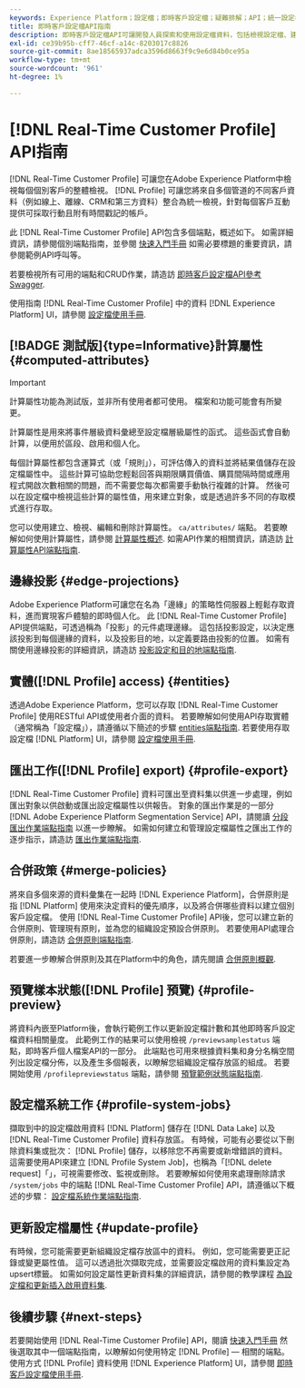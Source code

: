 ```yaml
---
keywords: Experience Platform；設定檔；即時客戶設定檔；疑難排解；API；統一設定檔；統一設定檔；統一；設定檔；rtcp；啟用設定檔；啟用設定檔
title: 即時客戶設定檔API指南
description: 即時客戶設定檔API可讓開發人員探索和使用設定檔資料，包括檢視設定檔、建立和更新合併原則、匯出或範例設定檔資料，以及刪除不再需要或錯誤新增的設定檔資料。 請遵循本指南以了解如何使用 API 執行關鍵作業。
exl-id: ce39b95b-cff7-46cf-a14c-8203017c8826
source-git-commit: 8ae18565937adca3596d8663f9c9e6d84b0ce95a
workflow-type: tm+mt
source-wordcount: '961'
ht-degree: 1%

---
```


# [!DNL Real-Time Customer Profile] API指南

[!DNL Real-Time Customer Profile] 可讓您在Adobe Experience Platform中檢視每個個別客戶的整體檢視。 [!DNL Profile] 可讓您將來自多個管道的不同客戶資料（例如線上、離線、CRM和第三方資料）整合為統一檢視，針對每個客戶互動提供可採取行動且附有時間戳記的帳戶。

此 [!DNL Real-Time Customer Profile] API包含多個端點，概述如下。 如需詳細資訊，請參閱個別端點指南，並參閱 [快速入門手冊](getting-started.md) 如需必要標題的重要資訊，請參閱範例API呼叫等。

若要檢視所有可用的端點和CRUD作業，請造訪 [即時客戶設定檔API參考Swagger](https://www.adobe.com/go/profile-apis-en).

使用指南 [!DNL Real-Time Customer Profile] 中的資料 [!DNL Experience Platform] UI，請參閱 [設定檔使用手冊](../ui/user-guide.md).

## [!BADGE 測試版]{type=Informative}計算屬性 {#computed-attributes}

>[!IMPORTANT]
>
計算屬性功能為測試版，並非所有使用者都可使用。 檔案和功能可能會有所變更。

計算屬性是用來將事件層級資料彙總至設定檔層級屬性的函式。 這些函式會自動計算，以便用於區段、啟用和個人化。

每個計算屬性都包含運算式（或「規則」），可評估傳入的資料並將結果值儲存在設定檔屬性中。 這些計算可協助您輕鬆回答與期限購買價值、購買間隔時間或應用程式開啟次數相關的問題，而不需要您每次都需要手動執行複雜的計算。 然後可以在設定檔中檢視這些計算的屬性值，用來建立對象，或是透過許多不同的存取模式進行存取。

您可以使用建立、檢視、編輯和刪除計算屬性。 `ca/attributes/` 端點。 若要瞭解如何使用計算屬性，請參閱 [計算屬性概述](../computed-attributes/overview.md). 如需API作業的相關資訊，請造訪 [計算屬性API端點指南](../computed-attributes/api.md).

## 邊緣投影 {#edge-projections}

Adobe Experience Platform可讓您在名為「邊緣」的策略性伺服器上輕鬆存取資料，進而實現客戶體驗的即時個人化。 此 [!DNL Real-Time Customer Profile] API提供端點，可透過稱為「投影」的元件處理邊緣。 這包括投影設定，以決定應該投影到每個邊緣的資料，以及投影目的地，以定義要路由投影的位置。 如需有關使用邊緣投影的詳細資訊，請造訪 [投影設定和目的地端點指南](edge-projections.md).

## 實體([!DNL Profile] access) {#entities}

透過Adobe Experience Platform，您可以存取 [!DNL Real-Time Customer Profile] 使用RESTful API或使用者介面的資料。 若要瞭解如何使用API存取實體（通常稱為「設定檔」），請遵循以下簡述的步驟 [entities端點指南](entities.md). 若要使用存取設定檔 [!DNL Platform] UI，請參閱 [設定檔使用手冊](../ui/user-guide.md).

## 匯出工作([!DNL Profile] export) {#profile-export}

[!DNL Real-Time Customer Profile] 資料可匯出至資料集以供進一步處理，例如匯出對象以供啟動或匯出設定檔屬性以供報告。 對象的匯出作業是的一部分 [!DNL Adobe Experience Platform Segmentation Service] API，請閱讀 [分段匯出作業端點指南](../../profile/api/export-jobs.md) 以進一步瞭解。 如需如何建立和管理設定檔屬性之匯出工作的逐步指示，請造訪 [匯出作業端點指南](export-jobs.md).

## 合併政策 {#merge-policies}

將來自多個來源的資料彙集在一起時 [!DNL Experience Platform]，合併原則是指 [!DNL Platform] 使用來決定資料的優先順序，以及將合併哪些資料以建立個別客戶設定檔。 使用 [!DNL Real-Time Customer Profile] API後，您可以建立新的合併原則、管理現有原則，並為您的組織設定預設合併原則。 若要使用API處理合併原則，請造訪 [合併原則端點指南](merge-policies.md).

若要進一步瞭解合併原則及其在Platform中的角色，請先閱讀 [合併原則概觀](../merge-policies/overview.md).

## 預覽樣本狀態([!DNL Profile] 預覽) {#profile-preview}

將資料內嵌至Platform後，會執行範例工作以更新設定檔計數和其他即時客戶設定檔資料相關量度。 此範例工作的結果可以使用檢視 `/previewsamplestatus` 端點，即時客戶個人檔案API的一部分。 此端點也可用來根據資料集和身分名稱空間列出設定檔分佈，以及產生多個報表，以瞭解您組織設定檔存放區的組成。  若要開始使用 `/profilepreviewstatus` 端點，請參閱 [預覽範例狀態端點指南](preview-sample-status.md).

## 設定檔系統工作 {#profile-system-jobs}

擷取到中的設定檔啟用資料 [!DNL Platform] 儲存在 [!DNL Data Lake] 以及 [!DNL Real-Time Customer Profile] 資料存放區。 有時候，可能有必要從以下刪除資料集或批次： [!DNL Profile] 儲存，以移除您不再需要或新增錯誤的資料。 這需要使用API來建立 [!DNL Profile System Job]，也稱為「[!DNL delete request]「」，可視需要修改、監視或刪除。 若要瞭解如何使用來處理刪除請求 `/system/jobs` 中的端點 [!DNL Real-Time Customer Profile] API，請遵循以下概述的步驟： [設定檔系統作業端點指南](profile-system-jobs.md).

## 更新設定檔屬性 {#update-profile}

有時候，您可能需要更新組織設定檔存放區中的資料。 例如，您可能需要更正記錄或變更屬性值。 這可以透過批次擷取完成，並需要設定檔啟用的資料集設定為upsert標籤。 如需如何設定屬性更新資料集的詳細資訊，請參閱的教學課程 [為設定檔和更新插入啟用資料集](../../catalog/datasets/enable-upsert.md).

## 後續步驟 {#next-steps}

若要開始使用 [!DNL Real-Time Customer Profile] API，閱讀 [快速入門手冊](getting-started.md) 然後選取其中一個端點指南，以瞭解如何使用特定 [!DNL Profile] — 相關的端點。 使用方式 [!DNL Profile] 資料使用 [!DNL Experience Platform] UI，請參閱 [即時客戶設定檔使用手冊](../ui/user-guide.md).
